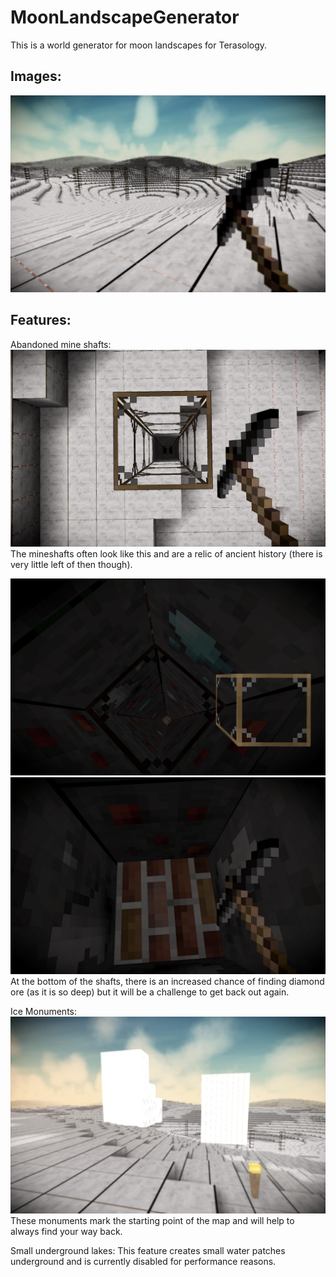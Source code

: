 # MoonLandscapeGenerator
This is a world generator for moon landscapes for Terasology.

## Images:

![World.jpg](https://raw.githubusercontent.com/BenjaminAmos/MoonLandscapeGenerator/Images/Images/World.jpg)

## Features:

Abandoned mine shafts: 
  ![AbandonedMineshaft.jpg](https://raw.githubusercontent.com/BenjaminAmos/MoonLandscapeGenerator/Images/Images/AbandonedMineshaft.jpg)
  The mineshafts often look like this and are a relic of ancient history (there is very little left of then though).
  
  ![DiamondInShaft.jpg](https://raw.githubusercontent.com/BenjaminAmos/MoonLandscapeGenerator/Images/Images/DiamondInShaft.jpg)
  ![BottomOfShaft.jpg](https://raw.githubusercontent.com/BenjaminAmos/MoonLandscapeGenerator/Images/Images/BottomOfShaft.jpg)
  At the bottom of the shafts, there is an increased chance of finding diamond ore (as it is so deep) but it will be a challenge to get back out again.

Ice Monuments:
  ![IceLandmarks.jpg](https://raw.githubusercontent.com/BenjaminAmos/MoonLandscapeGenerator/Images/Images/IceLandmarks.jpg)
  These monuments mark the starting point of the map and will help to always find your way back.
 
Small underground lakes:
  This feature creates small water patches underground and is currently disabled for performance reasons.
